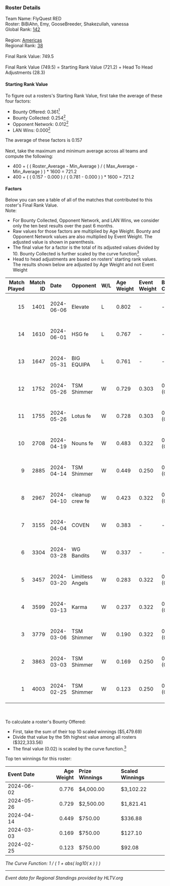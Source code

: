### Roster Details<br />
Team Name: FlyQuest RED<br />
Roster: BiBiAhn, Emy, GooseBreeder, Shakezullah, vanessa<br />
Global Rank: [142](../standings_global.md)<br />
<br />
Region: [Americas]( ../standings_americas.md)<br />
Regional Rank: [38]( ../standings_americas.md)<br />
<br />
Final Rank Value:  749.5<br />
<br />
Final Rank Value (749.5) = Starting Rank Value (721.2) + Head To Head Adjustments (28.3)<br />

#### Starting Rank Value<br />
To figure out a rosters's Starting Rank Value, first take the average of these four factors:<br />
- Bounty Offered: 0.361[<sup>1</sup>](#table2)
- Bounty Collected: 0.254[<sup>2</sup>](#table1)
- Opponent Network: 0.012[<sup>2</sup>](#table1)
- LAN Wins: 0.000[<sup>2</sup>](#table1)

The average of these factors is 0.157<br />
<br />
Next, take the maximum and minimum average across all teams and compute the following:<br />
- 400 + ( ( Roster_Average - Min_Average ) / ( Max_Average - Min_Average ) ) * 1600 = 721.2
- 400 + ( ( 0.157 - 0.000 ) / ( 0.781 - 0.000 ) ) * 1600 = 721.2


#### Factors<br />
Below you can see a table of all of the matches that contributed to this roster's Final Rank Value.<br />
Note:<br />

- For Bounty Collected, Opponent Network, and LAN Wins, we consider only the ten best results over the past 6 months.
- Raw values for those factors are multiplied by Age Weight. Bounty and Opponent Network values are also multiplied by Event Weight. The adjusted value is shown in parenthesis.
- The final value for a factor is the total of its adjusted values divided by 10. Bounty Collected is further scaled by the curve function[<sup>3</sup>](#curveFunction)
- Head to head adjustments are based on rosters' starting rank values. The results shown below are adjusted by Age Weight and not Event Weight
<span id="table1"></span><br />


| Match Played | Match ID | Date       | Opponent         | W/L | Age Weight | Event Weight | Bounty Collected | Opponent Network | LAN Wins  | H2H Adj. | Roster                                           |
| -: | -: | :- | :- | :- | :- | :- | :- | :- | :- | -: | :- |
|           15 |     1401 | 2024-06-06 | Elevate          | L   | 0.802      | -            | -                | -                | -         |    -5.24 | BiBiAhn, Emy, GooseBreeder, Shakezullah, vanessa |
|           14 |     1610 | 2024-06-01 | HSG fe           | L   | 0.767      | -            | -                | -                | -         |    -9.71 | BiBiAhn, Emy, GooseBreeder, Kaoday, vanessa      |
|           13 |     1647 | 2024-05-31 | BIG EQUIPA       | L   | 0.761      | -            | -                | -                | -         |   -11.66 | BiBiAhn, Emy, GooseBreeder, Kaoday, vanessa      |
|           12 |     1752 | 2024-05-26 | TSM Shimmer      | W   | 0.729      | 0.303        | 0.020 (0.004)    | 0.198 (0.044)    | 0 (0.000) |    10.55 | BiBiAhn, Emy, GooseBreeder, Kaoday, vanessa      |
|           11 |     1755 | 2024-05-26 | Lotus fe         | W   | 0.728      | 0.303        | 0.005 (0.001)    | 0.038 (0.008)    | 0 (0.000) |     7.85 | BiBiAhn, Emy, GooseBreeder, Kaoday, vanessa      |
|           10 |     2708 | 2024-04-19 | Nouns fe         | W   | 0.483      | 0.322        | 0.003 (0.001)    | 0.034 (0.005)    | 0 (0.000) |     5.26 | BiBiAhn, Emy, GooseBreeder, Kaoday, vanessa      |
|            9 |     2885 | 2024-04-14 | TSM Shimmer      | W   | 0.449      | 0.250        | 0.020 (0.002)    | 0.198 (0.022)    | 0 (0.000) |     6.68 | BiBiAhn, Emy, GooseBreeder, Kaoday, vanessa      |
|            8 |     2967 | 2024-04-10 | cleanup crew fe  | W   | 0.423      | 0.322        | 0.002 (0.000)    | 0.021 (0.003)    | 0 (0.000) |     4.49 | BiBiAhn, Emy, GooseBreeder, Kaoday, vanessa      |
|            7 |     3155 | 2024-04-04 | COVEN            | W   | 0.383      | -            | -                | -                | 0 (0.000) |     2.75 | BiBiAhn, Emy, GooseBreeder, Kaoday, vanessa      |
|            6 |     3304 | 2024-03-28 | WG Bandits       | W   | 0.337      | -            | -                | -                | 0 (0.000) |     3.59 | BiBiAhn, Emy, GooseBreeder, Kaoday, vanessa      |
|            5 |     3457 | 2024-03-20 | Limitless Angels | W   | 0.283      | 0.322        | 0.003 (0.000)    | 0.047 (0.004)    | 0 (0.000) |     3.46 | BiBiAhn, Emy, GooseBreeder, Kaoday, vanessa      |
|            4 |     3599 | 2024-03-13 | Karma            | W   | 0.237      | 0.322        | 0.004 (0.000)    | 0.071 (0.005)    | 0 (0.000) |     2.98 | BiBiAhn, Emy, GooseBreeder, Kaoday, vanessa      |
|            3 |     3779 | 2024-03-06 | TSM Shimmer      | W   | 0.190      | 0.322        | 0.020 (0.001)    | 0.198 (0.012)    | 0 (0.000) |     2.84 | BiBiAhn, Emy, GooseBreeder, Kaoday, vanessa      |
|            2 |     3863 | 2024-03-03 | TSM Shimmer      | W   | 0.169      | 0.250        | 0.020 (0.001)    | 0.198 (0.008)    | -         |     2.57 | BiBiAhn, Emy, GooseBreeder, Kaoday, vanessa      |
|            1 |     4003 | 2024-02-25 | TSM Shimmer      | W   | 0.123      | 0.250        | 0.020 (0.001)    | 0.198 (0.006)    | -         |     1.89 | BiBiAhn, Emy, GooseBreeder, Kaoday, vanessa      |

<br />
<span id="table2"></span><br />
To calculate a roster's Bounty Offered:<br />

- First, take the sum of their top 10 scaled winnings ($5,479.69)
- Divide that value by the 5th highest value among all rosters ($322,333.56)
- The final value (0.02) is scaled by the curve function.[<sup>3</sup>](#curveFunction)

Top ten winnings for this roster:<br />

| Event Date | Age Weight | Prize Winnings | Scaled Winnings |
| :- | -: | :- | :- |
| 2024-06-02 |      0.776 | $4,000.00      | $3,102.22       |
| 2024-05-26 |      0.729 | $2,500.00      | $1,821.41       |
| 2024-04-14 |      0.449 | $750.00        | $336.88         |
| 2024-03-03 |      0.169 | $750.00        | $127.10         |
| 2024-02-25 |      0.123 | $750.00        | $92.08          |


<span id="curveFunction"></span>_The Curve Function: 1 / ( 1 + abs( log10( x ) ) )_<br />

---
_Event data for Regional Standings provided by HLTV.org_<br />
